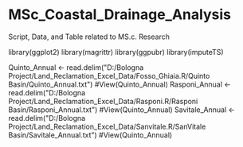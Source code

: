 # MSc_Coastal_Drainage_Analysis
Script, Data, and Table related to MS.c. Research

library(ggplot2)
library(magrittr)
library(ggpubr)
library(imputeTS)

Quinto_Annual <- read.delim("D:/Bologna Project/Land_Reclamation_Excel_Data/Fosso_Ghiaia.R/Quinto Basin/Quinto_Annual.txt")
#View(Quinto_Annual)
Rasponi_Annual <- read.delim("D:/Bologna Project/Land_Reclamation_Excel_Data/Rasponi.R/Rasponi Basin/Rasponi_Annual.txt")
#View(Quinto_Annual)
Savitale_Annual <- read.delim("D:/Bologna Project/Land_Reclamation_Excel_Data/Sanvitale.R/SanVitale Basin/Savitale_Annual.txt")
#View(Quinto_Annual)